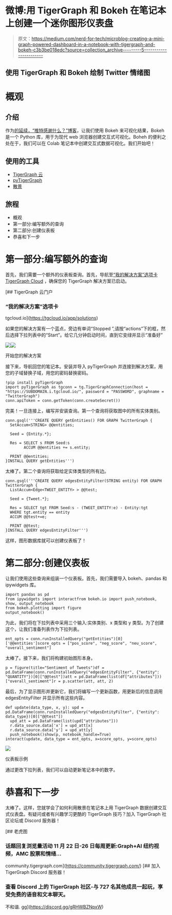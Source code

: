 # 微博:用 TigerGraph 和 Bokeh 在笔记本上创建一个迷你图形仪表盘

> 原文：<https://medium.com/nerd-for-tech/microblog-creating-a-mini-graph-powered-dashboard-in-a-notebook-with-tigergraph-and-bokeh-c3b3be018edc?source=collection_archive---------5----------------------->

## 使用 TigerGraph 和 Bokeh 绘制 Twitter 情绪图

# 概观

## 介绍

作为[的延续，“推特感谢什么？”博客](https://shreya-chaudhary.medium.com/what-is-twitter-thankful-for-leverage-tigergraph-and-natural-language-processing-to-find-out-19ca7e69d4f9)，让我们使用 Bokeh 来可视化结果，Bokeh 是一个 Python 库，用于为现代 web 浏览器创建交互式可视化。Boheh 的便利之处在于，我们可以在 Colab 笔记本中创建交互式数据可视化。我们开始吧！

## 使用的工具

*   [TigerGraph 云](https://tgcloud.io/)
*   [pyTigerGraph](https://pytigergraph.github.io/pyTigerGraph/GettingStarted/)
*   [散景](http://docs.bokeh.org/en/latest/)

## 旅程

*   概观
*   第一部分:编写额外的查询
*   第二部分:创建仪表板
*   恭喜和下一步

# 第一部分:编写额外的查询

首先，我们需要一个额外的仪表板查询。首先，导航至[“我的解决方案”选项卡 TigerGraph Cloud](https://tgcloud.io/app/solutions) ，确保您的 TigerGraph 解决方案已启动。

 [## TigerGraph 云门户

### “我的解决方案”选项卡

tgcloud.io](https://tgcloud.io/app/solutions) 

如果您的解决方案有一个蓝点，旁边有单词“Stopped ”,请按“actions”下的框，然后选择下拉列表中的“Start”。给它几分钟启动时间，直到它变绿并显示“准备好”

![](img/76153b62e7660ee128ec445c603d74ec.png)![](img/054722e54afe50333da023d460cd46d8.png)

开始您的解决方案

接下来，导航回您的笔记本。安装并导入 pyTigerGraph 并连接到解决方案，用您的子域替换子域，用您的密码替换密码。

```
!pip install pyTigerGraph
import pyTigerGraph as tgconn = tg.TigerGraphConnection(host = "https://SUBDOMAIN.i.tgcloud.io/", password = "PASSWORD", graphname = "TwitterGraph")
conn.apiToken = conn.getToken(conn.createSecret())
```

完美！一旦连接上，编写并安装查询。第一个查询将获取图中的所有实体类别。

```
conn.gsql('''CREATE QUERY getEntities() FOR GRAPH TwitterGraph { 
  SetAccum<STRING> @@entities;

  Seed = {Entity.*};

  Res = SELECT s FROM Seed:s 
        ACCUM @@entities += s.entity;

  PRINT @@entities;
}INSTALL QUERY getEntities''')
```

太棒了。第二个查询将获取给定实体类型的所有边。

```
conn.gsql('''CREATE QUERY edgesEntityFilter(STRING entity) FOR GRAPH TwitterGraph { 
  ListAccum<Edge<TWEET_ENTITY> > @@test; 

  Seed = {Tweet.*};

  Res = SELECT tgt FROM Seed:s - (TWEET_ENTITY:e) - Entity:tgt 
  WHERE tgt.entity == entity
  ACCUM @@test+=e;

  PRINT @@test;
}INSTALL QUERY edgesEntityFilter''')
```

这样，图形数据库就可以创建仪表板了！

# 第二部分:创建仪表板

让我们使用这些查询来组装一个仪表板。首先，我们需要导入 bokeh、pandas 和 ipywidgets 库。

```
import pandas as pd
from ipywidgets import interactfrom bokeh.io import push_notebook, show, output_notebook
from bokeh.plotting import figure
output_notebook()
```

为此，我们将在下拉列表中采用三个输入:实体类别、x 类型和 y 类型。为了创建这个，让我们准备列表作为下拉列表。

```
ent_opts = conn.runInstalledQuery("getEntities")[0]['@@entities']score_opts = ["pos_score", "neg_score", "neu_score", "overall_sentiment"]
```

太棒了。接下来，我们将构建初始图形本身。

```
p = figure(title="Sentiment of Tweets")df = pd.DataFrame(conn.runInstalledQuery("edgesEntityFilter", {"entity": "QUANTITY"})[0]["@@test"])att = pd.DataFrame(list(df["attributes"]))["overall_sentiment"]r = p.scatter(att, att, 2)
```

最后，为了显示图形并更新它，我们将编写一个更新函数，用更新后的信息调用 edgesEntityFilter 并显示所有这些内容。

```
def update(data_type, x, y): upd = pd.DataFrame(conn.runInstalledQuery("edgesEntityFilter", {"entity": data_type})[0]["@@test"])
  upd_att = pd.DataFrame(list(upd["attributes"]))
  r.data_source.data['x'] = upd_att[x]
  r.data_source.data['y'] = upd_att[y]
  push_notebook()show(p, notebook_handle=True)
interact(update, data_type = ent_opts, x=score_opts, y=score_opts)
```

![](img/1e67232055cd7cf90e98b5895db6cfda.png)

仪表板示例

通过更改下拉列表，我们可以自动更新笔记本中的数字。

# 恭喜和下一步

太棒了。这样，您就学会了如何利用散景在笔记本上用 TigerGraph 数据创建交互式仪表盘。有疑问或者有兴趣学习更酷的 TigerGraph 技巧？加入 TigerGraph 社区论坛或 Discord 服务器！

[](https://community.tigergraph.com/) [## 老虎图

### 话题回复浏览量活动 11 月 22 日-26 日每周更新:Graph+AI 纽约视频，AMC 股票和情绪…

community.tigergraph.com](https://community.tigergraph.com/) [](https://discord.gg/gRHWBZNpxW) [## 加入 TigerGraph Discord 服务器！

### 查看 Discord 上的 TigerGraph 社区-与 727 名其他成员一起玩，享受免费的语音和文本聊天。

不和谐. gg](https://discord.gg/gRHWBZNpxW)